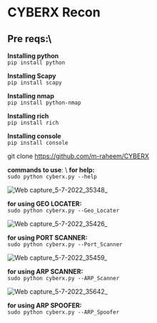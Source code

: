 # CYBERX Recon
## Pre reqs:\
**Installing python**\
    ``pip install python``
    
**Installing Scapy** \
   ``pip install scapy``
   
**Installing nmap**\
    ``pip install python-nmap``

**Installing rich** \
   ``pip install rich``

**Installing console**\
    ``pip install console``
    
    
git clone https://github.com/m-raheem/CYBERX

**commands to use**: \ 
**for help:** <br>
   ``sudo python cyberx.py --help``
   
![Web capture_5-7-2022_35348_](https://user-images.githubusercontent.com/82972589/177223538-98c04253-f004-4332-ba37-9f6fe46bf3e0.jpeg)
   
**for using GEO LOCATER:** \
    ``sudo python cyberx.py --Geo_Locater``
    
![Web capture_5-7-2022_35426_](https://user-images.githubusercontent.com/82972589/177223537-39c56551-cf78-487d-8699-ca06bef82d8c.jpeg)
    
**for using PORT SCANNER:** \
    ``sudo python cyberx.py --Port_Scanner`` 
    
![Web capture_5-7-2022_35459_](https://user-images.githubusercontent.com/82972589/177223536-27634230-c8dd-47c3-b194-175feea62dcc.jpeg)
    
**for using ARP SCANNER:** \
    ``sudo python cyberx.py --ARP_Scanner ``
    
![Web capture_5-7-2022_35642_](https://user-images.githubusercontent.com/82972589/177223534-a2c0aaba-942b-4588-a842-af13b80f8b4a.jpeg)
    
**for using ARP SPOOFER:** \
    ``sudo python cyberx.py --ARP_Spoofer   ``
   


